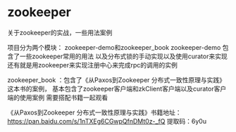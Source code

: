 # zookeeper
关于zookeeper的实战，一些用法案例

项目分为两个模块： zookeeper-demo和zookeeper_book
zookeeper-demo 包含了一些zookeeper常用的用法
               以及分布式锁的手动实现以及使用curator来实现
               还有就是用zookeeper来实现注册中心来完成rpc的调用的实例
               
zookeeper_book ：包含了《从Paxos到Zookeeper 分布式一致性原理与实践》这本书的案例，
                基本包含了zookeeper客户端和zkClient客户端以及curator客户端的使用案例
                需要搭配书籍一起观看
                
《从Paxos到Zookeeper 分布式一致性原理与实践》书籍地址：  https://pan.baidu.com/s/1nTXEg6CGwpQfnDMt0z-_fQ 提取码：6y0u                
                
